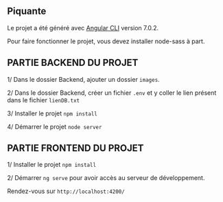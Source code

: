 ## Piquante

Le projet a été généré avec [Angular CLI](https://github.com/angular/angular-cli) version 7.0.2.

Pour faire fonctionner le projet, vous devez installer node-sass à part.

## PARTIE BACKEND DU PROJET

1/ Dans le dossier Backend, ajouter un dossier `images`.

2/ Dans le dossier Backend, créer un fichier `.env` et y coller le lien présent dans le fichier `lienDB.txt`

3/ Installer le projet `npm install`

4/ Démarrer le projet `node server`

## PARTIE FRONTEND DU PROJET

1/ Installer le projet `npm install`

2/ Démarrer `ng serve` pour avoir accès au serveur de développement.


Rendez-vous sur `http://localhost:4200/`